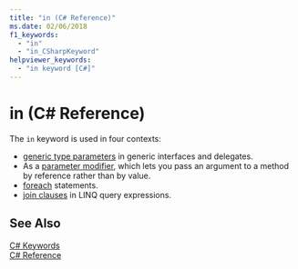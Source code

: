 ```yaml
---
title: "in (C# Reference)"
ms.date: 02/06/2018
f1_keywords: 
  - "in"
  - "in_CSharpKeyword"
helpviewer_keywords: 
  - "in keyword [C#]"
---
```


# in (C# Reference)

The `in` keyword is used in four contexts:  
  
-   [generic type parameters](in-generic-modifier.md) in generic interfaces and delegates.
-   As a [parameter modifier](in-parameter-modifier.md), which lets you pass an argument to a method by reference rather than by value.
-   [foreach](foreach-in.md) statements.
-   [join clauses](join-clause.md) in LINQ query expressions.
  
## See Also  
 [C# Keywords](index.md)  
 [C# Reference](../index.md)
